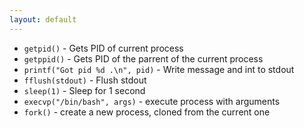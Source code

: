 ```yaml
---
layout: default
---
```


- `getpid()` - Gets PID of current process
- `getppid()` - Gets PID of the parrent of the current process
- `printf("Got pid %d .\n", pid)` - Write message and int to stdout
- `fflush(stdout)` - Flush stdout
- `sleep(1)` - Sleep for 1 second
- `execvp("/bin/bash", args)` - execute process with arguments
- `fork()` - create a new process, cloned from the current one
